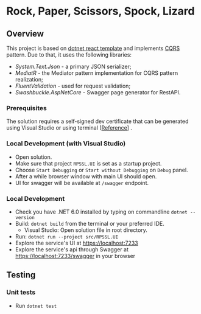 # Rock, Paper, Scissors, Spock, Lizard

## Overview

This project is based
on [dotnet react template](https://docs.microsoft.com/en-us/visualstudio/javascript/tutorial-asp-net-core-with-react?view=vs-2022)
and implements [CQRS](https://docs.microsoft.com/en-us/azure/architecture/patterns/cqrs) pattern. Due to that, it uses
the following libraries:

- _System.Text.Json_ - a primary JSON serializer;
- _MediatR_ - the Mediator pattern implementation for CQRS pattern realization;
- _FluentValidation_ - used for request validation;
- _Swashbuckle.AspNetCore_ - Swagger page generator for RestAPI.

### Prerequisites

The solution requires a self-signed dev certificate that can be generated using Visual Studio or using terminal
[[Reference](https://docs.microsoft.com/en-us/dotnet/core/additional-tools/self-signed-certificates-guide#create-a-self-signed-certificate)]
.

### Local Development (with Visual Studio)

- Open solution.
- Make sure that project `RPSSL.UI` is set as a startup project.
- Choose `Start Debugging` or `Start without Debugging` on `Debug` panel.
- After a while browser window with main UI should open.
- UI for swagger will be available at `/swagger` endpoint.

### Local Development

* Check you have .NET 6.0 installed by typing on commandline `dotnet --version`
* Build: `dotnet build` from the terminal or your preferred IDE.
    * Visual Studio: Open solution file in root directory.
* Run: `dotnet run --project src/RPSSL.UI`
* Explore the service's UI at <https://localhost:7233>
* Explore the service's api through Swagger at <https://localhost:7233/swagger> in your browser

## Testing

### Unit tests

* Run `dotnet test`
